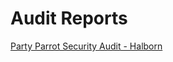 # Audit Reports

[Party Parrot Security Audit - Halborn](/Party_Parrot_Solana_Smart_Contract_Security_Audit_Report_Halborn.pdf)